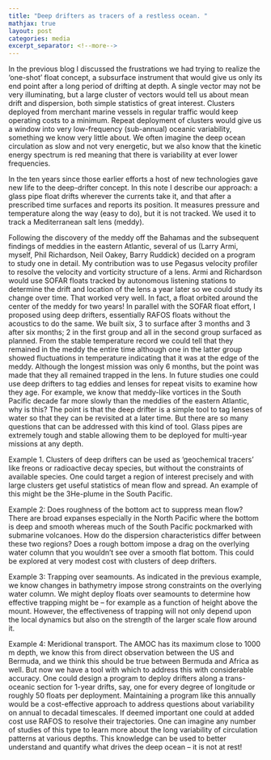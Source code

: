 ```yaml
---
title: "Deep drifters as tracers of a restless ocean. "
mathjax: true
layout: post
categories: media
excerpt_separator: <!--more-->
---
```


In the previous blog I discussed the frustrations we had trying to realize the ‘one-shot’ float concept, a subsurface instrument that would give us only its end point after a long period of drifting at depth. A single vector may not be very illuminating, but a large cluster of vectors would tell us about mean drift and dispersion, both simple statistics of great interest. Clusters deployed from merchant marine vessels in regular traffic would keep operating costs to a minimum. Repeat deployment of clusters would give us a window into very low-frequency (sub-annual) oceanic variability, something we know very little about. We often imagine the deep ocean circulation as slow and not very energetic, but we also know that the kinetic energy spectrum is red meaning that there is variability at ever lower frequencies.  

In the ten years since those earlier efforts a host of new technologies gave new life to the deep-drifter concept. In this note I describe our approach: a glass pipe float drifts wherever the currents take it, and that after a prescribed time surfaces and reports its position. It measures pressure and temperature along the way (easy to do), but it is not tracked. We used it to track a Mediterranean salt lens (meddy).
<!--more-->

Following the discovery of the meddy off the Bahamas and the subsequent findings of meddies in the eastern Atlantic, several of us (Larry Armi, myself, Phil Richardson, Neil Oakey, Barry Ruddick) decided on a program to study one in detail. My contribution was to use Pegasus velocity profiler to resolve the velocity and vorticity structure of a lens. Armi and Richardson would use SOFAR floats tracked by autonomous listening stations to determine the drift and location of the lens a year later so we could study its change over time. That worked very well. In fact, a float orbited around the center of the meddy for two years! In parallel with the SOFAR float effort, I proposed using deep drifters, essentially RAFOS floats without the acoustics to do the same. We built six, 3 to surface after 3 months and 3 after six months; 2 in the first group and all in the second group surfaced as planned. From the stable temperature record we could tell that they remained in the meddy the entire time although one in the latter group showed fluctuations in temperature indicating that it was at the edge of the meddy. Although the longest mission was only 6 months, but the point was made that they all remained trapped in the lens. In future studies one could use deep drifters to tag eddies and lenses for repeat visits to examine how they age. For example, we know that meddy-like vortices in the South Pacific decade far more slowly than the meddies of the eastern Atlantic, why is this? The point is that the deep drifter is a simple tool to tag lenses of water so that they can be revisited at a later time. But there are so many questions that can be addressed with this kind of tool. Glass pipes are extremely tough and stable allowing them to be deployed for multi-year missions at any depth. 

Example 1. Clusters of deep drifters can be used as ‘geochemical tracers’ like freons or radioactive decay species, but without the constraints of available species. One could target a region of interest precisely and with large clusters get useful statistics of mean flow and spread. An example of this might be the 3He-plume in the South Pacific. 

Example 2: Does roughness of the bottom act to suppress mean flow? There are broad expanses especially in the North Pacific where the bottom is deep and smooth whereas much of the South Pacific pockmarked with submarine volcanoes. How do the dispersion characteristics differ between these two regions? Does a rough bottom impose a drag on the overlying water column that you wouldn’t see over a smooth flat bottom. This could be explored at very modest cost with clusters of deep drifters. 

Example 3: Trapping over seamounts. As indicated in the previous example, we know changes in bathymetry impose strong constraints on the overlying water column. We might deploy floats over seamounts to determine how effective trapping might be – for example as a function of height above the mount. However, the effectiveness of trapping will not only depend upon the local dynamics but also on the strength of the larger scale flow around it. 

Example 4: Meridional transport. The AMOC has its maximum close to 1000 m depth, we know this from direct observation between the US and Bermuda, and we think this should be true between Bermuda and Africa as well. But now we have a tool with which to address this with considerable accuracy. One could design a program to deploy drifters along a trans-oceanic section for 1-year drifts, say, one for every degree of longitude or roughly 50 floats per deployment. Maintaining a program like this annually would be a cost-effective approach to address questions about variability on annual to decadal timescales. If deemed important one could at added cost use RAFOS to resolve their trajectories. One can imagine any number of studies of this type to learn more about the long variability of circulation patterns at various depths. This knowledge can be used to better understand and quantify what drives the deep ocean – it is not at rest! 


